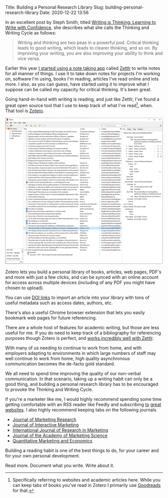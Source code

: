Title: Building a Personal Research Library
Slug: building-personal-research-library
Date: 2020-12-22 13:56

In an excellent post by Steph Smith, titled [Writing is Thinking: Learning to Write with Confidence](https://blog.stephsmith.io/learning-to-write-with-confidence/), she describes what she calls the Thinking and Writing Cycle as follows:

> Writing and thinking are two peas in a powerful pod. Critical thinking leads to good writing, which leads to clearer thinking, and so on. By improving your writing, you are also improving your ability to think and vice versa.

Earlier this year [I started using a note taking app](https://www.jacquescorbytuech.com/writing/zettlr-notes-zettlekasten.html) called [Zettlr](https://www.zettlr.com/) to write notes for all manner of things. I use it to take down notes for projects I'm working on, software I'm using, books I'm reading, articles I've read online and lots more. I also, as you can guess, have started using it to improve what I suppose can be called my capacity for critical thinking. It's been great.

Going hand-in-hand with writing is reading, and just like Zettlr, I've found a great open source tool that I use to keep track of what I've read[^1], when. That tool is [Zotero](https://www.zotero.org/).

[![Zotero](../images/post-images/Zotero.png)](../images/post-images/Zotero.png)

Zotero lets you build a personal library of books, articles, web pages, PDF's and more with just a few clicks, and can be synced with an online account for access across multiple devices (including of any PDF you might have chosen to upload).

You can use [DOI links](https://en.wikipedia.org/wiki/Digital_object_identifier) to import an article into your library with tons of useful metadata such as access dates, authors, etc.

There's also a useful Chrome browser extension that lets you easily bookmark web pages for future referencing.

There are a whole host of features for academic writing, but those are less useful for me. If you do need to keep track of a bibliography for referencing purposes though Zotero is perfect, and [works incredibly well with Zettlr](https://docs.zettlr.com/en/academic/citations/).

With many of us needing to continue to work from home, and with employers adapting to environments in which large numbers of staff may well continue to work from home, high quality asynchronous communication becomes the de-facto gold standard.

We all need to spend time improving the quality of our non-verbal communication. In that scenario, taking up a writing habit can only be a good thing, and building a personal research library has to be encouraged to provoke the Thinking and Writing Cycle.

If you're a marketer like me, I would highly recommend spending some time getting comfortable with an RSS reader like Feedly and subscribing [to](https://statmodeling.stat.columbia.edu/) [great](https://cxl.com/blog) [websites](https://wordtothewise.com/blog). I also highly recommend keeping tabs on the following journals.

* [Journal of Marketing Research](https://journals.sagepub.com/loi/mrja?ai=2b4&mi=ehikzz&af=R)
* [Journal of Interactive Marketing](https://www.sciencedirect.com/journal/journal-of-interactive-marketing)
* [International Journal of Research in Marketing](https://www.sciencedirect.com/journal/international-journal-of-research-in-marketing)
* [Journal of the Academy of Marketing Science](https://www.springer.com/journal/11747)
* [Quantitative Marketing and Economics](https://www.springer.com/journal/11129)

Building a reading habit is one of the best things to do, for your career and for your own personal development. 

Read more. Document what you write. Write about it.

[^1]: Specifically referring to websites and academic articles here. While you can keep tabs of books you've read in Zotero I primarily use [Goodreads](https://www.goodreads.com/user/show/86396018-jacques-corby-tuech) for that.